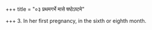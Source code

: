 +++
title = "०३ प्रथमगर्भे मासे षष्ठेऽष्टमे"

+++
3. In her first pregnancy, in the sixth or eighth month.

